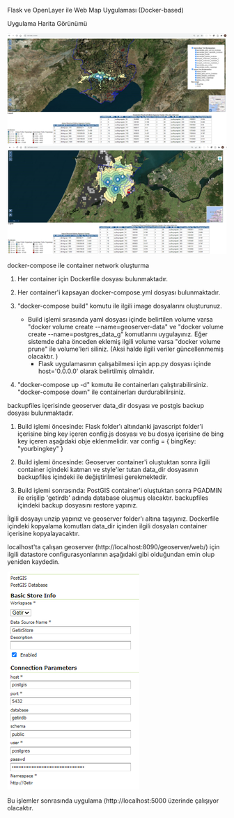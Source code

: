 Flask ve OpenLayer ile Web Map Uygulaması (Docker-based)

Uygulama Harita Görünümü

<img src='/flask/static/images/Adana.png'>

<img src='/flask/static/images/Amsterdam.png'>

docker-compose ile container network oluşturma

1. Her container için Dockerfile dosyası bulunmaktadır.

2. Her container'i kapsayan docker-compose.yml dosyası bulunmaktadır.

3. "docker-compose build" komutu ile ilgili image dosyalarını oluşturunuz. 
   - Build işlemi sırasında yaml dosyası içinde belirtilen volume varsa "docker volume create --name=geoserver-data" ve "docker volume create --name=postgres_data_g" komutlarını uygulayınız. Eğer sistemde daha önceden eklemiş ilgili volume varsa  "docker volume prune" ile volume'leri siliniz. (Aksi halde ilgili veriler güncellenmemiş olacaktır. )
	 - Flask uygulamasının çalışabilmesi için app.py dosyası içinde host='0.0.0.0' olarak belirtilmiş olmalıdır.

4. "docker-compose up -d"  komutu ile containerları çalıştırabilirsiniz. 
   "docker-compose down" ile containerları durdurabilirsiniz. 
   
backupfiles içerisinde geoserver data_dir dosyası ve postgis backup dosyası bulunmaktadır. 

1. Build işlemi öncesinde: Flask folder'ı altındanki javascript folder'i içerisine bing key içeren config.js dosyası ve bu dosya içerisine de bing key içeren aşağıdaki obje eklenmelidir.
var config = { 
    bingKey: "yourbingkey"
}

2. Build işlemi öncesinde: Geoserver container'i oluştuktan sonra ilgili container içindeki katman ve style'ler tutan data_dir dosyasının backupfiles içindeki ile değiştirilmesi gerekmektedir.

3. Build işlemi sonrasında: PostGIS container'i oluştuktan sonra PGADMIN ile erişilip 'getirdb' adında database oluşmuş olacaktır. backupfiles içindeki backup dosyasını restore yapınız. 

  İlgili dosyayı unzip yapınız ve geoserver folder'ı altına taşıyınız. Dockerfile içindeki kopyalama komutları data_dir içinden ilgili dosyaları container içerisine kopyalayacaktır. 
  
  localhost'ta çalışan geoserver (http://localhost:8090/geoserver/web/) için ilgili datastore configurasyonlarının aşağıdaki gibi olduğundan emin olup yeniden kaydedin.  

  <img src='/flask/static/images/GeoServerStoreConnection.png'>
   
Bu işlemler sonrasında uygulama (http://localhost:5000 üzerinde çalışıyor olacaktır. 
